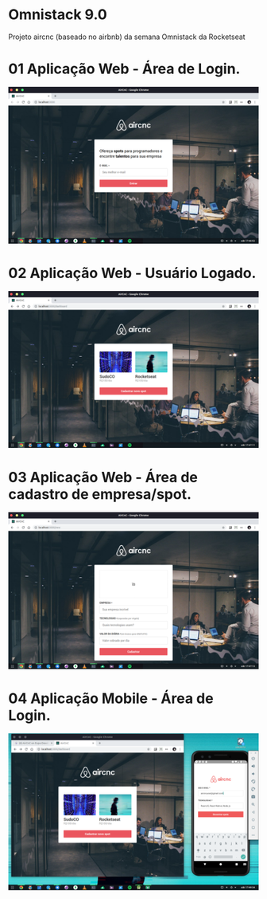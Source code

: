 # Omnistack 9.0
Projeto aircnc (baseado no airbnb) da semana Omnistack da Rocketseat

# 01 Aplicação Web - Área de Login.
<img src="Preview/prev07.png">
</br>

# 02 Aplicação Web - Usuário Logado.
<img src="Preview/prev06.png">
</br>

# 03 Aplicação Web - Área de cadastro de empresa/spot.
<img src="Preview/prev05.png">
</br>


# 04 Aplicação Mobile - Área de Login.
<img src="Preview/previ04.png">
</br>
